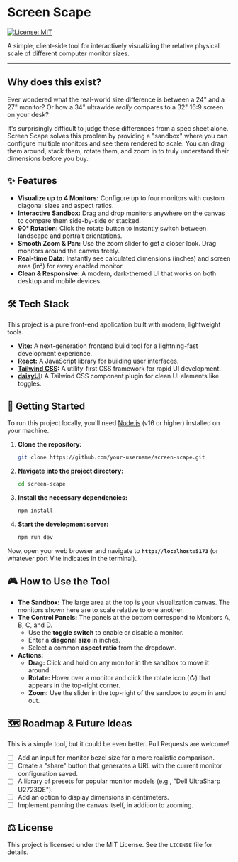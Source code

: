 # Screen Scape

[![License: MIT](https://img.shields.io/badge/License-MIT-blue.svg)](https://opensource.org/licenses/MIT)

A simple, client-side tool for interactively visualizing the relative physical scale of different computer monitor sizes.

<!-- ![demo]("./assets/usage gif.gif") -->
---

## Why does this exist?

Ever wondered what the real-world size difference is between a 24" and a 27" monitor? Or how a 34" ultrawide *really* compares to a 32" 16:9 screen on your desk?

It's surprisingly difficult to judge these differences from a spec sheet alone. Screen Scape solves this problem by providing a "sandbox" where you can configure multiple monitors and see them rendered to scale. You can drag them around, stack them, rotate them, and zoom in to truly understand their dimensions before you buy.

## ✨ Features

-   **Visualize up to 4 Monitors:** Configure up to four monitors with custom diagonal sizes and aspect ratios.
-   **Interactive Sandbox:** Drag and drop monitors anywhere on the canvas to compare them side-by-side or stacked.
-   **90° Rotation:** Click the rotate button to instantly switch between landscape and portrait orientations.
-   **Smooth Zoom & Pan:** Use the zoom slider to get a closer look. Drag monitors around the canvas freely.
-   **Real-time Data:** Instantly see calculated dimensions (inches) and screen area (in²) for every enabled monitor.
-   **Clean & Responsive:** A modern, dark-themed UI that works on both desktop and mobile devices.

## 🛠️ Tech Stack

This project is a pure front-end application built with modern, lightweight tools.

-   **[Vite](https://vitejs.dev/):** A next-generation frontend build tool for a lightning-fast development experience.
-   **[React](https://react.dev/):** A JavaScript library for building user interfaces.
-   **[Tailwind CSS](https://tailwindcss.com/):** A utility-first CSS framework for rapid UI development.
-   **[daisyUI](https://daisyui.com/):** A Tailwind CSS component plugin for clean UI elements like toggles.

## 🚀 Getting Started

To run this project locally, you'll need [Node.js](https://nodejs.org/en/) (v16 or higher) installed on your machine.

1.  **Clone the repository:**
    ```bash
    git clone https://github.com/your-username/screen-scape.git
    ```

2.  **Navigate into the project directory:**
    ```bash
    cd screen-scape
    ```

3.  **Install the necessary dependencies:**
    ```bash
    npm install
    ```

4.  **Start the development server:**
    ```bash
    npm run dev
    ```

Now, open your web browser and navigate to **`http://localhost:5173`** (or whatever port Vite indicates in the terminal).

## 🎮 How to Use the Tool

-   **The Sandbox:** The large area at the top is your visualization canvas. The monitors shown here are to scale relative to one another.
-   **The Control Panels:** The panels at the bottom correspond to Monitors A, B, C, and D.
    -   Use the **toggle switch** to enable or disable a monitor.
    -   Enter a **diagonal size** in inches.
    -   Select a common **aspect ratio** from the dropdown.
-   **Actions:**
    -   **Drag:** Click and hold on any monitor in the sandbox to move it around.
    -   **Rotate:** Hover over a monitor and click the rotate icon (↻) that appears in the top-right corner.
    -   **Zoom:** Use the slider in the top-right of the sandbox to zoom in and out.

## 🗺️ Roadmap & Future Ideas

This is a simple tool, but it could be even better. Pull Requests are welcome!

-   [ ] Add an input for monitor bezel size for a more realistic comparison.
-   [ ] Create a "share" button that generates a URL with the current monitor configuration saved.
-   [ ] A library of presets for popular monitor models (e.g., "Dell UltraSharp U2723QE").
-   [ ] Add an option to display dimensions in centimeters.
-   [ ] Implement panning the canvas itself, in addition to zooming.

## ⚖️ License

This project is licensed under the MIT License. See the `LICENSE` file for details.
